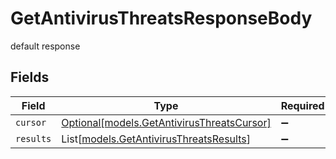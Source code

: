 # GetAntivirusThreatsResponseBody

default response


## Fields

| Field                                                                                | Type                                                                                 | Required                                                                             | Description                                                                          |
| ------------------------------------------------------------------------------------ | ------------------------------------------------------------------------------------ | ------------------------------------------------------------------------------------ | ------------------------------------------------------------------------------------ |
| `cursor`                                                                             | [Optional[models.GetAntivirusThreatsCursor]](../models/getantivirusthreatscursor.md) | :heavy_minus_sign:                                                                   | N/A                                                                                  |
| `results`                                                                            | List[[models.GetAntivirusThreatsResults](../models/getantivirusthreatsresults.md)]   | :heavy_minus_sign:                                                                   | N/A                                                                                  |